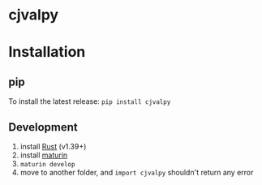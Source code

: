# cjvalpy


Installation
============

pip
---

To install the latest release: `pip install cjvalpy`


Development
-----------

  1. install [Rust](https://www.rust-lang.org/) (v1.39+)
  2. install [maturin](https://github.com/PyO3/maturin) 
  3. `maturin develop`
  4. move to another folder, and `import cjvalpy` shouldn't return any error
